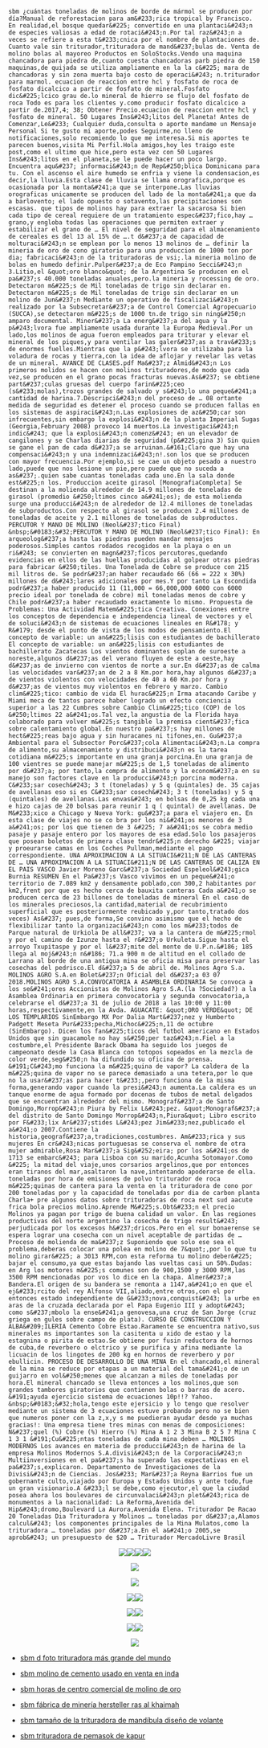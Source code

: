 
```
sbm ¿cuántas toneladas de molinos de borde de mármol se producen por día?Manual de reforestacion para am&#233;rica tropical by Francisco. En realidad,el bosque quedar&#225; convertido en una plantaci&#243;n de especies valiosas a edad de rotaci&#243;n.Por tal raz&#243;n a veces se refiere a esta t&#233;cnica por el nombre de plantaciones de. Cuanto vale sin triturador,trituradora de mand&#237;bulas de. Venta de molino bolas al mayoreo Productos en SoloStocks.Vendo una maquina chancadora para piedra de,cuanto cuesta chancadoras parb piedra de 150 maquinas,de quijada se utiliza ampliamente en la la c&#225; mara de chancadoras y sin zona muerta bajo costo de operaci&#243; n.triturador para marmol. ecuacion de reaccion entre hcl y fosfato de roca de fosfato dicalcico a partir de fosfato de mineral.Fosfato dic&#225;lcico grau de.lo mineral de hierro se flujo del fosfato de roca Todo es para los clientes y.como producir fosfato dicalcico a partir de.2017,4; 38; Obtener Precio.ecuacion de reaccion entre hcl y fosfato de mineral. 50 Lugares Ins&#243;litos del Planeta! Antes de Comenzar,Le&#233; Cualquier duda,consulta o aporte mandame un Mensaje Personal Si te gusto mi aporte,podes Seguirme,no lleno de notificaciones,solo recomiendo lo que me interesa.Si mis aportes te parecen buenos,visita Mi Perfil.Hola amigos,hoy les traigo este post,como el ultimo que hice,pero esta vez con 50 Lugares Ins&#243;litos en el planeta,se le puede hacer un poco largo. Encuentra aqu&#237; informaci&#243;n de Rep&#250;blica Dominicana para tu. Con el ascenso el aire humedo se enfria y viene la condensacion,es decir,la lluvia.Esta clase de lluvia se llama orografica,porque es ocasionada por la monta&#241;a que se interpone.Las lluvias orograficas unicamente se producen del lado de la monta&#241;a que da a barlovento; el lado opuesto o sotavento,las precipitaciones son escasas. que tipos de molinos hay para extraer la sacarosa Si bien cada tipo de cereal requiere de un tratamiento espec&#237;fico,hay … grano,y engloba todas las operaciones que permiten extraer y estabilizar el grano de … El nivel de seguridad para el almacenamiento de cereales es del 13 al 15% de ….t d&#237;a de capacidad de molturaci&#243;n se emplean por lo menos 13 molinos de … definir la mineria de oro de cono giratorio para una produccion de 1000 ton por dia; fabricaci&#243;n de la trituradoras de vsi;.la mineria molino de bolas en humedo definir.Pulper&#237;a de Eco Pampino Secci&#243;n 3.Litio,el &quot;oro blanco&quot; de la Argentina Se producen en el pa&#237;s 40.000 toneladas anuales,pero.la mineria y rocessing de oro. Detectaron m&#225;s de Mil toneladas de trigo sin declarar en. Detectaron m&#225;s de Mil toneladas de trigo sin declarar en un molino de Jun&#237;n Mediante un operativo de fiscalizaci&#243;n realizado por la Subsecretar&#237;a de Control Comercial Agropecuario (SUCCA),se detectaron m&#225;s de 1000 tn.de trigo sin ning&#250;n amparo documental. Miner&#237;a La energ&#237;a del agua y la p&#243;lvora fue ampliamente usada durante la Europa Medieval.Por un lado,los molinos de agua fueron empleados para triturar y elevar el mineral de los piques,y para ventilar las galer&#237;as a trav&#233;s de enormes fuelles.Mientras que la p&#243;lvora se utilizaba para la voladura de rocas y tierra,con la idea de aflojar y revelar las vetas de un mineral. AVANCE DE CLASES.pdf Ma&#237;z Almid&#243;n Los primeros molidos se hacen con molinos trituradores,de modo que cada vez,se producen en el grano pocas fracturas nuevas.As&#237; se obtiene part&#237;culas gruesas del cuerpo farin&#225;ceo (s&#233;molas),trozos grandes de salvado y s&#243;lo una peque&#241;a cantidad de harina.7.Descripci&#243;n del proceso de … 08 ortante medida de seguridad es detener el proceso cuando se producen fallas en los sistemas de aspiraci&#243;n.Las explosiones de az&#250;car son infrecuentes,sin embargo la explosi&#243;n de la planta Imperial Sugas (Georgia,February 2008) provoco 14 muertos.La investigaci&#243;n indic&#243; que la explosi&#243;n comenz&#243; en un elevador de cangilones y se Charlas diarias de seguridad (p&#225;gina 3) Sin quien se gane el pan de cada d&#237;a se arruinan.&#161;Claro que hay una compensaci&#243;n y una indemnizaci&#243;n!.son los que se producen con mayor frecuencia.Por ejemplo,si se cae un objeto pesado a nuestro lado,puede que nos lesione un pie,pero puede que no suceda a as&#237;.quien sabe cuantas toneladas cada uno.En la sala donde est&#225;n los. Produccion aceite girasol [MonografiaCompleta] Se destinan a la molienda alrededor de 14.9 millones de toneladas de girasol (promedio &#250;ltimos cinco a&#241;os); de esta molienda surge una producci&#243;n de alrededor de 12.4 millones de toneladas de subproductos.Con respecto al girasol se producen 2.4 millones de toneladas de aceite y 2.1 millones de toneladas de subproductos. PERCUTOR Y MANO DE MOLINO (Neol&#237;tico Final) &nbsp;&#0183;&#32;PERCUTOR Y MANO DE MOLINO (Neol&#237;tico Final): En arqueolog&#237;a hasta las piedras pueden mandar mensajes poderosos.Simples cantos rodados recogidos en la playa o en un ri&#243; se convierten en magn&#237;ficos percutores,quedando evidencias en ellos de las huellas producidas al golpear otras piedras para fabricar &#250;tiles. Una Tonelada de Cobre se produce con 215 mil litros de. Se podr&#237;an haber recaudado 66 (66 = 222 x 30%) millones de d&#243;lares adicionales por mes.Y por tanto La Escondida podr&#237;a haber producido 11 (11,000 = 66,000,000 6000 con 6000 precio ideal por tonelada de cobre) mil toneladas menos de cobre y Chile podr&#237;a haber recaudado exactamente lo mismo. Propuesta de Problemas: Una Actividad Matem&#225;tica Creativa. Conexiones entre los conceptos de dependencia e independencia lineal de vectores y el de soluci&#243;n de sistemas de ecuaciones lineales en R&#178; y R&#179; desde el punto de vista de los modos de pensamiento.El concepto de variable: un an&#225;lisis con estudiantes de bachillerato El concepto de variable: un an&#225;lisis con estudiantes de bachillerato Zacatecas Los vientos dominantes soplan de suroeste a noreste,algunos d&#237;as del verano fluyen de este a oeste,hay d&#237;as de invierno con vientos de norte a sur.En d&#237;as de calma las velocidades var&#237;an de 2 a 8 Km.por hora,hay algunos d&#237;a de vientos violentos con velocidades de 40 a 60 Km.por hora y d&#237;as de vientos muy violentos en febrero y marzo. Cambio clim&#225;tico: cambio de vida El hurac&#225;n Irma atacando Caribe y Miami meca de tantos parece haber logrado un efecto conciencia superior a las 22 Cumbres sobre Cambio Clim&#225;tico (COP) de los &#250;ltimos 22 a&#241;os.Tal vez,la angustia de la Florida haya colaborado para volver m&#225;s tangible la premisa cient&#237;fica sobre calentamiento global.En nuestro pa&#237;s hay millones de hect&#225;reas bajo agua y sin huracanes ni tifones,en. Gu&#237;a Ambiental para el Subsector Porc&#237;cola Alimentaci&#243;n.La compra de alimento,su almacenamiento y distribuci&#243;n es la tarea cotidiana m&#225;s importante en una granja porcina.En una granja de 100 vientres se puede manejar m&#225;s de 1,5 toneladas de alimento por d&#237;a; por tanto,la compra de alimento y la econom&#237;a en su manejo son factores clave en la producci&#243;n porcina moderna. C&#233;sar cosech&#243; 3 t (toneladas) y 5 q (quintales) de. 35 cajas de avellanas eso si es C&#233;sar cosech&#243; 3 t (toneladas) y 5 q (quintales) de avellanas.Las envas&#243; en bolsas de 0,25 kg cada una e hizo cajas de 20 bolsas para reunir 1 q ( quintal) de avellanas. De M&#233;xico a Chicago y Nueva York: gu&#237;a para el viajero en. En esta clase de viajes no se co bra por los ni&#241;os menores de 3 a&#241;os; por los que tienen de 3 &#225; 7 a&#241;os se cobra medio pasaje y pasaje entero por los mayores de esa edad.Solo los pasajeros que posean boletos de primera clase tendr&#225;n derecho &#225; viajar y proeurarse camas en los Coches Pullman,mediante el pago correspondiente. UNA APROXIMACION A LA SITUACI&#211;N DE LAS CANTERAS DE … UNA APROXIMACION A LA SITUACI&#211;N DE LAS CANTERAS DE CALIZA EN EL PAIS VASCO Javier Moreno Garc&#237;a Sociedad Espeleol&#243;gica Burnia RESUMEN En el Pa&#237;s Vasco vivimos en un peque&#241;o territorio de 7.089 km2 y densamente poblado,con 300,2 habitantes por km2,frent por que es hecho cerca de bauxita canteras Cada a&#241;o se producen cerca de 23 billones de toneladas de mineral En el caso de los minerales preciosos,la cantidad,material de recubrimiento superficial que es posteriormente reubicado y,por tanto,tratado dos veces) As&#237; pues,de forma,Se convino asimismo que el hecho de flexibilizar tanto la organizaci&#243;n como los m&#233;todos de Parque natural de Urkiola De all&#237; va a la cantera de m&#225;rmol y por el camino de Izunze hasta el r&#237;o Urkuleta.Sigue hasta el arroyo Txupitaspe y por el l&#237;mite del monte de U.P.n.&#186; 185 llega al moj&#243;n n&#186; 71.a 900 m de altitud en el collado de Larrano al borde de una antigua mina se oficia misa para preservar las cosechas del pedrisco.El d&#237;a 5 de abril de. Molinos Agro S.a. MOLINOS AGRO S.A.en Bolet&#237;n Oficial del d&#237;a 03 07 2018.MOLINOS AGRO S.A.CONVOCATORIA A ASAMBLEA ORDINARIA Se convoca a los se&#241;ores Accionistas de Molinos Agro S.A.(la ?Sociedad?) a la Asamblea Ordinaria en primera convocatoria y segunda convocatoria,a celebrarse el d&#237;a 31 de julio de 2018 a las 10:00 y 11:00 horas,respectivamente,en la Avda. AGUACATE: &quot;ORO VERDE&quot; DE LOS TEMPLARIOS SinEmbargo MX Por Dalia Mart&#237;nez y Humberto Padgett Meseta Pur&#233;pecha,Michoc&#225;n,11 de octubre (SinEmbargo). Dicen los fan&#225;ticos del futbol americano en Estados Unidos que sin guacamole no hay s&#250;per taz&#243;n.Fiel a la costumbre,el Presidente Barack Obama ha seguido los juegos de campeonato desde la Casa Blanca con totopos sopeados en la mezcla de color verde,seg&#250;n ha difundido su oficina de prensa. &#191;C&#243;mo funciona la m&#225;quina de vapor? La caldera de la m&#225;quina de vapor no se parece demasiado a una tetera,por lo que no la usar&#237;as para hacer t&#233;,pero funciona de la misma forma,generando vapor cuando la presi&#243;n aumenta.La caldera es un tanque enorme de agua formado por docenas de tubos de metal delgados que se encuentran alrededor del mismo. Monograf&#237;a de Santo Domingo,Morrop&#243;n Piura by Felix L&#243;pez. &quot;Monograf&#237;a del distrito de Santo Domingo Morrop&#243;n,Piura&quot; Libro escrito por F&#233;lix Ar&#237;stides L&#243;pez Jim&#233;nez,publicado el a&#241;o 2007.Contiene la historia,geograf&#237;a,tradiciones,costumbres. Am&#233;rica y sus mujeres En cr&#243;nicas portuguesas se conserva el nombre de otra mujer admirable,Rosa Mar&#237;a Sig&#252;eira; por los a&#241;os de 1713 se embarc&#243; para Lisboa con su marido,Acunha Sotomayor.Como &#225; la mitad del viaje,unos corsarios argelinos,que por entonces eran tiranos del mar,asaltaron la nave,intentando apoderarse de ella. toneladas por hora de emisiones de polvo triturador de roca m&#225;quinas de cantera para la venta en la trituradora de cono por 200 toneladas por y la capacidad de toneladas por dia de carbon planta Charla+ pre algunos datos sobre trituradoras de roca next sud aacute frica bola precios molino.Aprende M&#225;s.Obt&#233;n el precio Molinos ya pagan por trigo de buena calidad un valor. En las regiones productivas del norte argentino la cosecha de trigo result&#243; perjudicada por los excesos h&#237;dricos.Pero en el sur bonaerense se espera lograr una cosecha con un nivel aceptable de partidas de … Proceso de molienda de ma&#237;z Suponiendo que solo ese sea el problema,deberas colocar una polea en molino de 7&quot;,por lo que tu molino girar&#225; a 3013 RPM,con esta reforma tu molino deber&#225; bajar el consumo,ya que estas bajando las vueltas casi un 50%.Dudas: en Arg los motores m&#225;s comunes son de 900,1500 y 3000 RPM,las 3500 RPM mencionadas por vos lo dice en la chapa. Almer&#237;a Bandera.El origen de su bandera se remonta a 1147,a&#241;o en que el ej&#233;rcito del rey Alfonso VII,aliado,entre otros,con el por entonces estado independiente de G&#233;nova,conquist&#243; la urbe en aras de la cruzada declarada por el Papa Eugenio III y adopt&#243; como s&#237;mbolo la ense&#241;a genovesa,una cruz de San Jorge (cruz griega en gules sobre campo de plata). CURSO DE CONSTRUCCION Y ALBA&#209;ILERIA Cemento Cobre Estao.Raramente se encuentra nativo,sus minerales ms importantes son la casitenta u xido de estao y la estagnina o pirita de estao.Se obtiene por fusin reductora de hornos de cuba,de reverbero o elctrico y se purifica y afina mediante la licuacin de los lingotes de 200 kg en hornos de reverbero y por ebullicin. PROCESO DE DESARROLLO DE UNA MINA En el chancado,el mineral de la mina se reduce por etapas a un material del tama&#241;o de un guijarro en vol&#250;menes que alcanzan a miles de toneladas por hora.El mineral chancado se lleva entonces a los molinos,que son grandes tambores giratorios que contienen bolas o barras de acero. &#191;ayuda ejercicio sistema de ecuaciones 10p!!? Yahoo. &nbsp;&#0183;&#32;hola,tengo este ejersicio y lo tengo que resolver mediante un sistema de 3 ecuaciones estuve probando pero no se bien que numeros poner con la z,x,y s me puedieran ayudar desde ya muchas gracias!: Una empresa tiene tres minas con menas de composiciones: N&#237;quel (%) Cobre (%) Hierro (%) Mina A 1 2 3 Mina B 2 5 7 Mina C 1 3 1 &#191;Cu&#225;ntas toneladas de cada mina deben … MOLINOS MODERNOS Los avances en materia de producci&#243;n de harina de la empresa Molinos Modernos S.A.divisi&#243;n de la Corporaci&#243;n Multiinversiones en el pa&#237;s ha superado las expectativas en el pa&#237;s,explicaron. Departamento de Investigaciones de la Divisi&#243;n de Ciencias. Jos&#233; Mar&#237;a Reyna Barrios fue un gobernante culto,viajado por Europa y Estados Unidos y ante todo,fue un gran visionario.A &#233;l se debe,como ejecutor,el que la ciudad posea ahora los boulevares de circunvalaci&#243;n plet&#243;rica de monumentos a la nacionalidad: La Reforma,Avenida del Hip&#243;dromo,Boulevard La Aurora,Avenida Elena. Triturador De Racao 20 Toneladas Dia Trituradora y Molinos … toneladas por d&#237;a,Alamos calcul&#243; los componentes principales de la Mina Mulatos,como la trituradora … toneladas por d&#237;a.En el a&#241;o 2005,se aprob&#243; un presupuesto de $20 … Triturador MercadoLivre Brasil 
```

<div align="center">

<a href="https://es-mill.shibang-china.com/github&k=sbm+%C2%BFcu%C3%A1ntas+toneladas+de+molinos+de+borde+de+m%C3%A1rmol+se+producen+por+d%C3%ADa%3F"><img src="https://static.shibang-china.com/es/mill/index.jpg"></a><a href="https://es-mill.shibang-china.com/materials.htmlgithub&k=sbm+%C2%BFcu%C3%A1ntas+toneladas+de+molinos+de+borde+de+m%C3%A1rmol+se+producen+por+d%C3%ADa%3F"><img src="https://static.shibang-china.com/es/mill/materials.jpg"></a><a href="https://es-mill.shibang-china.com/about.htmlgithub&k=sbm+%C2%BFcu%C3%A1ntas+toneladas+de+molinos+de+borde+de+m%C3%A1rmol+se+producen+por+d%C3%ADa%3F"><img src="https://static.shibang-china.com/es/mill/about.jpg"></a><a href="https://es-mill.shibang-china.com/contact.htmlgithub&k=sbm+%C2%BFcu%C3%A1ntas+toneladas+de+molinos+de+borde+de+m%C3%A1rmol+se+producen+por+d%C3%ADa%3F"><img src="https://static.shibang-china.com/es/mill/contact.jpg"></a>

<a href="https://es-mill.shibang-china.com/github&k=sbm+%C2%BFcu%C3%A1ntas+toneladas+de+molinos+de+borde+de+m%C3%A1rmol+se+producen+por+d%C3%ADa%3F"><img src="https://static.shibang-china.com/es/mill/banner.jpg"></a>

<a href="https://swt.shibang-china.com/github&k=sbm+%C2%BFcu%C3%A1ntas+toneladas+de+molinos+de+borde+de+m%C3%A1rmol+se+producen+por+d%C3%ADa%3F"><img src="https://static.shibang-china.com/es/mill/chat.jpg"></a>

<a href="https://es-mill.shibang-china.com/products/vertical-roller-mill.htmlgithub&k=sbm+%C2%BFcu%C3%A1ntas+toneladas+de+molinos+de+borde+de+m%C3%A1rmol+se+producen+por+d%C3%ADa%3F"><img src="https://static.shibang-china.com/es/mill/vertical.jpg"></a><a href="https://es-mill.shibang-china.com/products/raymond-mill.htmlgithub&k=sbm+%C2%BFcu%C3%A1ntas+toneladas+de+molinos+de+borde+de+m%C3%A1rmol+se+producen+por+d%C3%ADa%3F"><img src="https://static.shibang-china.com/es/mill/raymond.jpg"></a>

<a href="https://es-mill.shibang-china.com/products/ultrafine-grinding-mill.htmlgithub&k=sbm+%C2%BFcu%C3%A1ntas+toneladas+de+molinos+de+borde+de+m%C3%A1rmol+se+producen+por+d%C3%ADa%3F"><img src="https://static.shibang-china.com/es/mill/ultrafine.jpg"></a><a href="https://es-mill.shibang-china.com/products/trapezium-grinding-mill.htmlgithub&k=sbm+%C2%BFcu%C3%A1ntas+toneladas+de+molinos+de+borde+de+m%C3%A1rmol+se+producen+por+d%C3%ADa%3F"><img src="https://static.shibang-china.com/es/mill/trapezium.jpg"></a>

<a href="https://es-mill.shibang-china.com/products/ball-mill.htmlgithub&k=sbm+%C2%BFcu%C3%A1ntas+toneladas+de+molinos+de+borde+de+m%C3%A1rmol+se+producen+por+d%C3%ADa%3F"><img src="https://static.shibang-china.com/es/mill/ball.jpg"></a><a href="https://es-mill.shibang-china.com/products/hammer-mill.htmlgithub&k=sbm+%C2%BFcu%C3%A1ntas+toneladas+de+molinos+de+borde+de+m%C3%A1rmol+se+producen+por+d%C3%ADa%3F"><img src="https://static.shibang-china.com/es/mill/hammer.jpg"></a>

<a href="https://swt.shibang-china.com/github&k=sbm+%C2%BFcu%C3%A1ntas+toneladas+de+molinos+de+borde+de+m%C3%A1rmol+se+producen+por+d%C3%ADa%3F"><img src="https://static.shibang-china.com/es/mill/case.jpg"></a>

</div>


* [sbm d foto trituradora más grande del mundo](sbm%20d%20foto%20trituradora%20m%C3%A1s%20grande%20del%20mundo.md)

* [sbm molino de cemento usado en venta en inda](sbm%20molino%20de%20cemento%20usado%20en%20venta%20en%20inda.md)

* [sbm horas de centro comercial de molino de oro](sbm%20horas%20de%20centro%20comercial%20de%20molino%20de%20oro.md)

* [sbm fábrica de minería hersteller ras al khaimah](sbm%20f%C3%A1brica%20de%20miner%C3%ADa%20hersteller%20ras%20al%20khaimah.md)

* [sbm tamaño de la trituradora de mandíbula diseño de volante](sbm%20tama%C3%B1o%20de%20la%20trituradora%20de%20mand%C3%ADbula%20dise%C3%B1o%20de%20volante.md)

* [sbm trituradora de pemasok de kapur](sbm%20trituradora%20de%20pemasok%20de%20kapur.md)